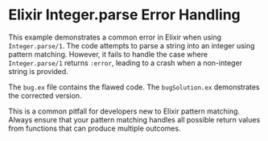 # Elixir Integer.parse Error Handling

This example demonstrates a common error in Elixir when using `Integer.parse/1`.  The code attempts to parse a string into an integer using pattern matching. However, it fails to handle the case where `Integer.parse/1` returns `:error`, leading to a crash when a non-integer string is provided.

The `bug.ex` file contains the flawed code. The `bugSolution.ex` demonstrates the corrected version.

This is a common pitfall for developers new to Elixir pattern matching. Always ensure that your pattern matching handles all possible return values from functions that can produce multiple outcomes.